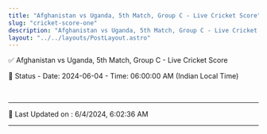 ```yaml
---
title: "Afghanistan vs Uganda, 5th Match, Group C - Live Cricket Score"
slug: "cricket-score-one"
description: "Afghanistan vs Uganda, 5th Match, Group C - Live Cricket Score - Date: 2024-06-04 - Time: 06:00:00 AM (Indian Local Time)."
layout: "../../layouts/PostLayout.astro"
--- 
```


✅ Afghanistan vs Uganda, 5th Match, Group C - Live Cricket Score

📑 Status - Date: 2024-06-04 - Time: 06:00:00 AM (Indian Local Time)

<br />

***

📝 Last Updated on : 6/4/2024, 6:02:36 AM

***

